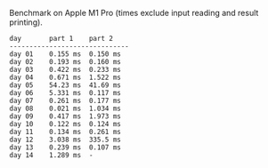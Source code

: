 Benchmark on Apple M1 Pro (times exclude input reading and result printing).

```
day       part 1    part 2
------------------------------
day 01    0.155 ms  0.150 ms
day 02    0.193 ms  0.160 ms
day 03    0.422 ms  0.233 ms
day 04    0.671 ms  1.522 ms
day 05    54.23 ms  41.69 ms
day 06    5.331 ms  0.117 ms
day 07    0.261 ms  0.177 ms
day 08    0.021 ms  1.034 ms
day 09    0.417 ms  1.973 ms
day 10    0.122 ms  0.124 ms
day 11    0.134 ms  0.261 ms
day 12    3.038 ms  335.5 ms
day 13    0.239 ms  0.107 ms
day 14    1.289 ms  -
```